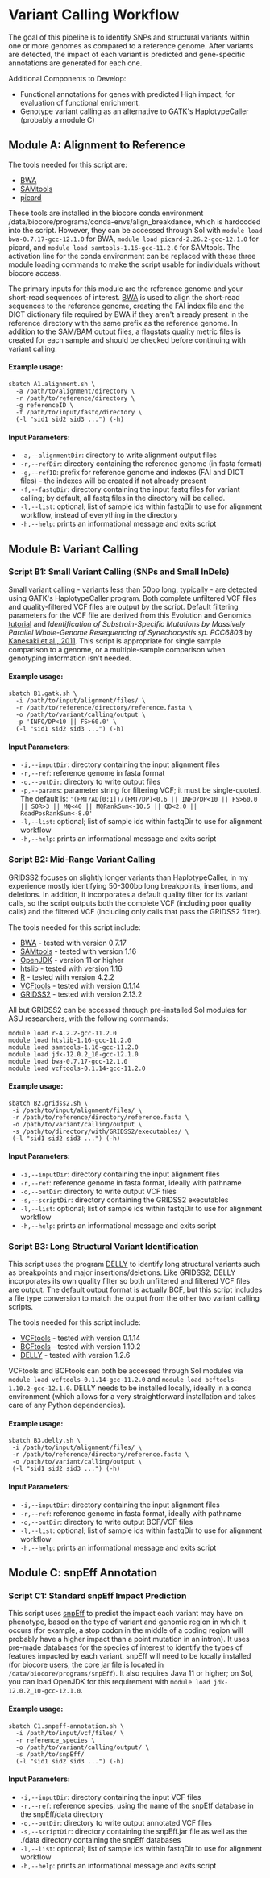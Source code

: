 # Variant Calling Workflow

The goal of this pipeline is to identify SNPs and structural variants within one or more genomes as compared to a reference genome. After variants are detected, the impact of each variant is predicted and gene-specific annotations are generated for each one.

Additional Components to Develop:
* Functional annotations for genes with predicted High impact, for evaluation of functional enrichment.
* Genotype variant calling as an alternative to GATK's HaplotypeCaller (probably a module C)

## Module A: Alignment to Reference

The tools needed for this script are:
* [BWA]("https://doi.org/10.48550/arXiv.1303.3997", "Title")
* [SAMtools]("10.1093/gigascience/giab008", "Title")
* [picard]("http://broadinstitute.github.io/picard/", "Title")

These tools are installed in the biocore conda environment /data/biocore/programs/conda-envs/align_breakdance, which is hardcoded into the script. However, they can be accessed through Sol with ``module load bwa-0.7.17-gcc-12.1.0`` for BWA, ``module load picard-2.26.2-gcc-12.1.0`` for picard, and ``module load samtools-1.16-gcc-11.2.0`` for SAMtools. The activation line for the conda environment can be replaced with these three module loading commands to make the script usable for individuals without biocore access.

The primary inputs for this module are the reference genome and your short-read sequences of interest. [BWA]("https://doi.org/10.48550/arXiv.1303.3997", "Title") is used to align the short-read sequences to the reference genome, creating the FAI index file and the DICT dictionary file required by BWA if they aren't already present in the reference directory with the same prefix as the reference genome. In addition to the SAM/BAM output files, a flagstats quality metric files is created for each sample and should be checked before continuing with variant calling.

#### Example usage:

    sbatch A1.alignment.sh \
      -a /path/to/alignment/directory \
      -r /path/to/reference/directory \
      -g referenceID \
      -f /path/to/input/fastq/directory \
      (-l "sid1 sid2 sid3 ...") (-h)

#### Input Parameters:
  * ``-a,--alignmentDir``: directory to write alignment output files
  * ``-r,--refDir``: directory containing the reference genome (in fasta format)
  * ``-g,--refID``: prefix for reference genome and indexes (FAI and DICT files) - the indexes will be created if not already present
  * ``-f,--fastqDir``: directory containing the input fastq files for variant calling; by default, all fastq files in the directory will be called.
  * ``-l,--list``: optional; list of sample ids within fastqDir to use for alignment workflow, instead of everything in the directory
  * ``-h,--help``: prints an informational message and exits script

## Module B: Variant Calling

### Script B1: Small Variant Calling (SNPs and Small InDels)

Small variant calling - variants less than 50bp long, typically - are detected using GATK's HaplotypeCaller program. Both complete unfiltered VCF files and quality-filtered VCF files are output by the script. Default filtering parameters for the VCF file are derived from this Evolution and Genomics [tutorial]("http://evomics.org/learning/population-and-speciation-genomics/2020-population-and-speciation-genomics/first-steps-in-genomic-data-analysis/", "Title") and *Identification of Substrain-Specific Mutations by Massively Parallel Whole-Genome Resequencing of Synechocystis sp. PCC6803* by [Kanesaki et al., 2011]("https://doi-org.ezproxy1.lib.asu.edu/10.1093/dnares/dsr042", "Title"). This script is appropriate for single sample comparison to a genome, or a multiple-sample comparison when genotyping information isn't needed.

#### Example usage:

    sbatch B1.gatk.sh \
      -i /path/to/input/alignment/files/ \
      -r /path/to/reference/directory/reference.fasta \
      -o /path/to/variant/calling/output \
      -p 'INFO/DP<10 || FS>60.0' \
      (-l "sid1 sid2 sid3 ...") (-h)

#### Input Parameters:
* ``-i,--inputDir``: directory containing the input alignment files
* ``-r,--ref``: reference genome in fasta format
* ``-o,--outDir``: directory to write output files
* ``-p,--params``: parameter string for filtering VCF; it must be single-quoted. The default is: ``'(FMT/AD[0:1])/(FMT/DP)<0.6 || INFO/DP<10 || FS>60.0 || SOR>3 || MQ<40 || MQRankSum<-10.5 || QD<2.0 || ReadPosRankSum<-8.0'``
* ``-l,--list``: optional; list of sample ids within fastqDir to use for alignment workflow
* ``-h,--help``: prints an informational message and exits script

### Script B2: Mid-Range Variant Calling

GRIDSS2 focuses on slightly longer variants than HaplotypeCaller, in my experience mostly identifying 50-300bp long breakpoints, insertions, and deletions. In addition, it incorporates a default quality filter for its variant calls, so the script outputs both the complete VCF (including poor quality calls) and the filtered VCF (including only calls that pass the GRIDSS2 filter).

The tools needed for this script include:
* [BWA]("https://doi.org/10.48550/arXiv.1303.3997", "Title") - tested with version 0.7.17
* [SAMtools]("10.1093/gigascience/giab008", "Title") - tested with version 1.16
* [OpenJDK]("https://openjdk.org/projects/jdk/12/", "Title") - version 11 or higher
* [htslib]("https://openjdk.org/projects/jdk/12/", "Title") - tested with version 1.16
* [R]("https://www.r-project.org/", "Title") - tested with version 4.2.2
* [VCFtools]("https://vcftools.github.io/index.html", "Title") - tested with version 0.1.14
* [GRIDSS2]("https://github.com/PapenfussLab/gridss", "Title") - tested with version 2.13.2

All but GRIDSS2 can be accessed through pre-installed Sol modules for ASU researchers, with the following commands:

    module load r-4.2.2-gcc-11.2.0
    module load htslib-1.16-gcc-11.2.0
    module load samtools-1.16-gcc-11.2.0
    module load jdk-12.0.2_10-gcc-12.1.0
    module load bwa-0.7.17-gcc-12.1.0
    module load vcftools-0.1.14-gcc-11.2.0

#### Example usage:

    sbatch B2.gridss2.sh \
     -i /path/to/input/alignment/files/ \
     -r /path/to/reference/directory/reference.fasta \
     -o /path/to/variant/calling/output \
     -s /path/to/directory/with/GRIDSS2/executables/ \
     (-l "sid1 sid2 sid3 ...") (-h)

#### Input Parameters:
* ``-i,--inputDir``: directory containing the input alignment files
* ``-r,--ref``: reference genome in fasta format, ideally with pathname
* ``-o,--outDir``: directory to write output VCF files
* ``-s,--scriptDir``: directory containing the GRIDSS2 executables
* ``-l,--list``: optional; list of sample ids within fastqDir to use for alignment workflow
* ``-h,--help``: prints an informational message and exits script

### Script B3: Long Structural Variant Identification

This script uses the program [DELLY]("https://github.com/dellytools/delly?tab=readme-ov-file", "Title") to identify long structural variants such as breakpoints and major insertions/deletions. Like GRIDSS2, DELLY incorporates its own quality filter so both unfiltered and filtered VCF files are output. The default output format is actually BCF, but this script includes a file type conversion to match the output from the other two variant calling scripts.

The tools needed for this script include:
* [VCFtools]("https://vcftools.github.io/index.html", "Title") - tested with version 0.1.14
* [BCFtools]("https://samtools.github.io/bcftools/", "Title") - tested with version 1.10.2
* [DELLY]("https://github.com/dellytools/delly?tab=readme-ov-file", "Title") - tested with version 1.2.6

VCFtools and BCFtools can both be accessed through Sol modules via ``module load vcftools-0.1.14-gcc-11.2.0`` and ``module load bcftools-1.10.2-gcc-12.1.0``. DELLY needs to be installed locally, ideally in a conda environment (which allows for a very straightforward installation and takes care of any Python dependencies).

#### Example usage:

    sbatch B3.delly.sh \
     -i /path/to/input/alignment/files/ \
     -r /path/to/reference/directory/reference.fasta \
     -o /path/to/variant/calling/output \
     (-l "sid1 sid2 sid3 ...") (-h)

#### Input Parameters:
* ``-i,--inputDir``: directory containing the input alignment files
* ``-r,--ref``: reference genome in fasta format, ideally with pathname
* ``-o,--outDir``: directory to write output BCF/VCF files
* ``-l,--list``: optional; list of sample ids within fastqDir to use for alignment workflow
* ``-h,--help``: prints an informational message and exits script

## Module C: snpEff Annotation

### Script C1: Standard snpEff Impact Prediction

This script uses [snpEff]("https://pcingola.github.io/SnpEff/", "Title") to predict the impact each variant may have on phenotype, based on the type of variant and genomic region in which it occurs (for example, a stop codon in the middle of a coding region will probably have a higher impact than a point mutation in an intron). It uses pre-made databases for the species of interest to identify the types of features impacted by each variant. snpEff will need to be locally installed (for biocore users, the core jar file is located in ``/data/biocore/programs/snpEff``). It also requires Java 11 or higher; on Sol, you can load OpenJDK for this requirement with ``module load jdk-12.0.2_10-gcc-12.1.0``.

#### Example usage:

    sbatch C1.snpeff-annotation.sh \
      -i /path/to/input/vcf/files/ \
      -r reference_species \
      -o /path/to/variant/calling/output/ \
      -s /path/to/snpEff/
      (-l "sid1 sid2 sid3 ...") (-h)

#### Input Parameters:
* ``-i,--inputDir``: directory containing the input VCF files
* ``-r,--ref``: reference species, using the name of the snpEff database in the snpEff/data directory
* ``-o,--outDir``: directory to write output annotated VCF files
* ``-s,--scriptDir``: directory containing the snpEff.jar file as well as the ./data directory containing the snpEff databases
* ``-l,--list``: optional; list of sample ids within fastqDir to use for alignment workflow
* ``-h,--help``: prints an informational message and exits script
